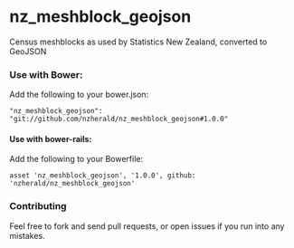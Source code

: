 nz_meshblock_geojson
============================

Census meshblocks as used by Statistics New Zealand, converted to GeoJSON

### Use with Bower:

Add the following to your bower.json:

```
"nz_meshblock_geojson": "git://github.com/nzherald/nz_meshblock_geojson#1.0.0"
```

#### Use with bower-rails:

Add the following to your Bowerfile:

```
asset 'nz_meshblock_geojson', '1.0.0', github: 'nzherald/nz_meshblock_geojson'
```

### Contributing

Feel free to fork and send pull requests, or open issues if you run into
any mistakes.
